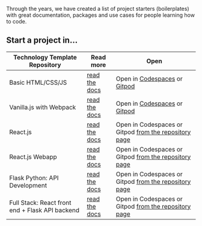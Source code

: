 Through the years, we have created a list of project starters (boilerplates) with great documentation, packages and use cases for people learning how to code.

## Start a project in...

| Technology Template Repository | Read more | Open |
| ---------- | --------- | ------- |
| Basic HTML/CSS/JS | [read the docs](https://4geeks.com/docs/start/start-html-project) | Open in [Codespaces](https://github.com/codespaces/new/?repo=4GeeksAcademy/html-hello) or [Gitpod](https://gitpod.io#https://github.com/4GeeksAcademy/html-hello.git) |
| Vanilla.js with Webpack | [read the docs](https://4geeks.com/docs/start/start-vanillajs-4geeks-template) | Open in [Codespaces](https://github.com/codespaces/new/?repo=4GeeksAcademy/vanillajs-hello) or [Gitpod](https://gitpod.io#https://github.com/4GeeksAcademy/vanillajs-hello) |
| React.js | [read the docs](https://4geeks.com/docs/start/start-react-flux) | Open in Codespaces or Gitpod [from the repository page](https://github.com/4GeeksAcademy/react-hello) |
| React.js Webapp | [read the docs](https://github.com/4GeeksAcademy/Templates-Boilerplates/blob/master/docs/starters/flux.md) | Open in Codespaces or Gitpod [from the repository page](https://github.com/4GeeksAcademy/react-hello-webapp) |
| Flask Python: API Development | [read the docs](https://github.com/4GeeksAcademy/Templates-Boilerplates/blob/master/docs/start-flask.md) | Open in Codespaces or Gitpod [from the repository page](https://github.com/4GeeksAcademy/flask-rest-hello) |
| Full Stack: React front end + Flask API backend | [read the docs](https://github.com/4GeeksAcademy/Templates-Boilerplates/blob/master/docs/starters/react-flask.md) | Open in Codespaces or Gitpod [from the repository page](https://github.com/4GeeksAcademy/react-flask-hello) |
